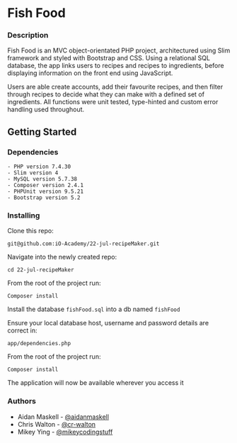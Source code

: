 
# Fish Food
### Description
Fish Food is an MVC object-orientated PHP project, architectured using Slim framework and styled with Bootstrap and CSS. Using a relational SQL database, the app links users to recipes and recipes to ingredients, before displaying information on the front end using JavaScript.

Users are able create accounts, add their favourite recipes, and then filter through recipes to decide what they can make with a defined set of ingredients. All functions were unit tested, type-hinted and custom error handling used throughout. 

## Getting Started

### Dependencies
``` 
- PHP version 7.4.30 
- Slim version 4
- MySQL version 5.7.38
- Composer version 2.4.1
- PHPUnit version 9.5.21
- Bootstrap version 5.2
```
### Installing
Clone this repo:
```
git@github.com:iO-Academy/22-jul-recipeMaker.git
```
Navigate into the newly created repo:
```
cd 22-jul-recipeMaker
```
From the root of the project run:
```
Composer install
```
Install the database `fishFood.sql` into a db named `fishFood`

Ensure your local database host, username and password details are correct in:
```
app/dependencies.php
```
From the root of the project run:
```
Composer install
```
The application will now be available wherever you access it
### Authors
- Aidan Maskell - [@aidanmaskell](github.com/aidanmaskell)
- Chris Walton - [@cr-walton](github.com/cr-walton)
- Mikey Ying - [@mikeycodingstuff](github.com/mikeycodingstuff)
